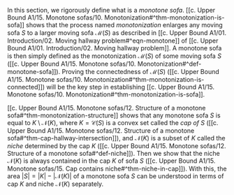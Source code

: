 In this section, we rigorously define what is a _monotone sofa_. [[c. Upper Bound A1/15. Monotone sofas/10. Monotonization#^thm-monotonization-is-sofa]] shows that the process named _monotonization_ enlarges any moving sofa $S$ to a larger moving sofa $\mathcal{M}(S)$ as described in [[c. Upper Bound A1/01. Introduction/02. Moving hallway problem#^eqn-monotone]] of [[c. Upper Bound A1/01. Introduction/02. Moving hallway problem]]. A monotone sofa is then simply defined as the monotonization $\mathcal{M}(S)$ of some moving sofa $S$ ([[c. Upper Bound A1/15. Monotone sofas/10. Monotonization#^def-monotone-sofa]]). Proving the connectedness of $\mathcal{M}(S)$ ([[c. Upper Bound A1/15. Monotone sofas/10. Monotonization#^thm-monotonization-is-connected]]) will be the key step in establishing [[c. Upper Bound A1/15. Monotone sofas/10. Monotonization#^thm-monotonization-is-sofa]].

[[c. Upper Bound A1/15. Monotone sofas/12. Structure of a monotone sofa#^thm-monotonization-structure]] shows that any monotone sofa $S$ is equal to $K \setminus \mathcal{N}(K)$, where $K = \mathcal{C}(S)$ is a convex set called the _cap of_ $S$ ([[c. Upper Bound A1/15. Monotone sofas/12. Structure of a monotone sofa#^thm-cap-hallway-intersection]]), and $\mathcal{N}(K)$ is a subset of $K$ called the _niche_ determined by the cap $K$ ([[c. Upper Bound A1/15. Monotone sofas/12. Structure of a monotone sofa#^def-niche]]). Then we show that the niche $\mathcal{N}(K)$ is always contained in the cap $K$ of sofa $S$ ([[c. Upper Bound A1/15. Monotone sofas/15. Cap contains niche#^thm-niche-in-cap]]). With this, the area $|S| = |K| - |\mathcal{N}(K)|$ of a monotone sofa $S$ can be understood in terms of cap $K$ and niche $\mathcal{N}(K)$ separately.
